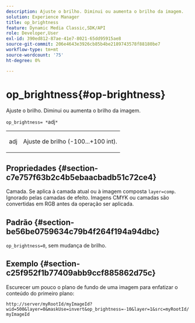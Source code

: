 ```yaml
---
description: Ajuste o brilho. Diminui ou aumenta o brilho da imagem.
solution: Experience Manager
title: op_brightness
feature: Dynamic Media Classic,SDK/API
role: Developer,User
exl-id: 390ed812-87ae-41e7-8021-65dd95915ae8
source-git-commit: 206e4643e3926cb85b4be2189743578f88180be7
workflow-type: tm+mt
source-wordcount: '75'
ht-degree: 0%

---
```


# op_brightness{#op-brightness}

Ajuste o brilho. Diminui ou aumenta o brilho da imagem.

`op_brightness= *`adj`*`

<table id="simpletable_2B5DB95B1FF044C8BD226D4F8311E806"> 
 <tr class="strow"> 
  <td class="stentry"> <p><span class="varname"> adj</span> </p> </td> 
  <td class="stentry"> <p>Ajuste de brilho (-100...+100 int). </p></td> 
 </tr> 
</table>

## Propriedades {#section-c7e757f63b2c4b5ebaacbadb51c72ce4}

Camada. Se aplica à camada atual ou à imagem composta `layer=comp`. Ignorado pelas camadas de efeito. Imagens CMYK ou camadas são convertidas em RGB antes da operação ser aplicada.

## Padrão {#section-be56be0759634c79b4f264f194a94dbc}

`op_brightness=0`, sem mudança de brilho.

## Exemplo {#section-c25f952f1b77409abb9ccf885862d75c}

Escurecer um pouco o plano de fundo de uma imagem para enfatizar o conteúdo do primeiro plano:

`http://server/myRootId/myImageId?wid=500&layer=0&maskUse=invert&op_brightness=-10&layer=1&src=myRootId/myImageId`

